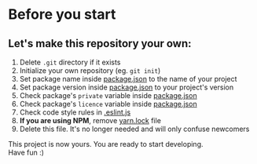 # Before you start

## Let's make this repository your own:

1. Delete `.git` directory if it exists
2. Initialize your own repository (eg. `git init`)
3. Set package name inside [package.json](../../package.json) to the name of your project
4. Set package version inside [package.json](../../package.json) to your project's version
5. Check package's `private` variable inside [package.json](../../package.json)
5. Check package's `licence` variable inside [package.json](../../package.json)
6. Check code style rules in [.eslint.js](../../.eslintrc.js)
7. **If you are using NPM**, remove [yarn.lock](../../yarn.lock) file
8. Delete this file. It's no longer needed and will only confuse newcomers

This project is now yours. You are ready to start developing. \
Have fun :)

